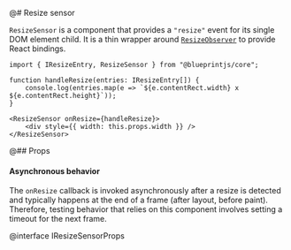 @# Resize sensor

`ResizeSensor` is a component that provides a `"resize"` event for its single
DOM element child. It is a thin wrapper around
[`ResizeObserver`][resizeobserver] to provide React bindings.

[resizeobserver]: https://developers.google.com/web/updates/2016/10/resizeobserver

```tsx
import { IResizeEntry, ResizeSensor } from "@blueprintjs/core";

function handleResize(entries: IResizeEntry[]) {
    console.log(entries.map(e => `${e.contentRect.width} x ${e.contentRect.height}`));
}

<ResizeSensor onResize={handleResize}>
    <div style={{ width: this.props.width }} />
</ResizeSensor>
```

@## Props

<div class="@ns-callout @ns-intent-warning @ns-icon-warning-sign">
    <h4 class="@ns-heading">Asynchronous behavior</h4>

The `onResize` callback is invoked asynchronously after a resize is detected
and typically happens at the end of a frame (after layout, before paint).
Therefore, testing behavior that relies on this component involves setting a
timeout for the next frame.

</div>

@interface IResizeSensorProps
